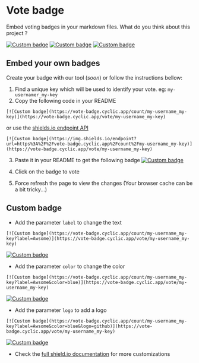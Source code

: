 # Vote badge

Embed voting badges in your markdown files.
What do you think about this project ?

[![Custom badge](https://vote-badge.cyclic.app/count/vote-badge-readme-usefull?label=Usefull)](https://vote-badge.cyclic.app/vote/vote-badge-readme-yes)
[![Custom badge](https://vote-badge.cyclic.app/count/vote-badge-readme-blank?label=I%20don%27t%20care&color=yellow)](https://vote-badge.cyclic.app/vote/vote-badge-readme-no)
[![Custom badge](https://vote-badge.cyclic.app/count/vote-badge-readme-useless?label=Useless&color=red)](https://vote-badge.cyclic.app/vote/vote-badge-readme-no)

## Embed your own badges

Create your badge with our tool (_soon_) or follow the instructions bellow:

1. Find a unique key which will be used to identify your vote. eg: `my-usernamer_my-key`
2. Copy the following code in your README
```
[![Custom badge](https://vote-badge.cyclic.app/count/my-username_my-key)](https://vote-badge.cyclic.app/vote/my-username_my-key)
```
or use the [shields.io endpoint API](https://shields.io/endpoint)
```
[![Custom badge](https://img.shields.io/endpoint?url=https%3A%2F%2Fvote-badge.cyclic.app%2Fcount%2Fmy-username_my-key)](https://vote-badge.cyclic.app/vote/my-username_my-key)
```
3. Paste it in your README to get the following badge
[![Custom badge](https://vote-badge.cyclic.app/count/my-username_my-key)](https://vote-badge.cyclic.app/vote/my-username_my-key)

4. Click on the badge to vote

5. Force refresh the page to view the changes (Your browser cache can be a bit tricky...)

## Custom badge

- Add the parameter `label` to change the text
```
[![Custom badge](https://vote-badge.cyclic.app/count/my-username_my-key?label=Awsome)](https://vote-badge.cyclic.app/vote/my-username_my-key)
```
[![Custom badge](https://vote-badge.cyclic.app/count/my-username_my-key?label=Awsome)](https://vote-badge.cyclic.app/vote/my-username_my-key)

- Add the parameter `color` to change the color
```
[![Custom badge](https://vote-badge.cyclic.app/count/my-username_my-key?label=Awsome&color=blue)](https://vote-badge.cyclic.app/vote/my-username_my-key)
```
[![Custom badge](https://vote-badge.cyclic.app/count/my-username_my-key?label=Awsome&color=blue)](https://vote-badge.cyclic.app/vote/my-username_my-key)

- Add the parameter `logo` to add a logo
```
[![Custom badge](https://vote-badge.cyclic.app/count/my-username_my-key?label=Awsome&color=blue&logo=github)](https://vote-badge.cyclic.app/vote/my-username_my-key)
```
[![Custom badge](https://vote-badge.cyclic.app/count/my-username_my-key?label=Awsome&color=blue&logo=github)](https://vote-badge.cyclic.app/vote/my-username_my-key)

- Check the [full shield.io documentation](https://shields.io) for more customizations
